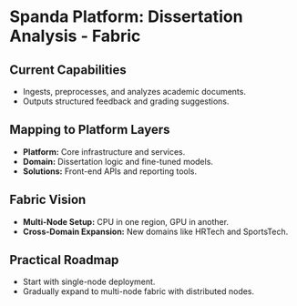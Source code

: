 # Spanda Platform: Dissertation Analysis - Fabric

## Current Capabilities
- Ingests, preprocesses, and analyzes academic documents.
- Outputs structured feedback and grading suggestions.

## Mapping to Platform Layers
- **Platform:** Core infrastructure and services.
- **Domain:** Dissertation logic and fine-tuned models.
- **Solutions:** Front-end APIs and reporting tools.

## Fabric Vision
- **Multi-Node Setup:** CPU in one region, GPU in another.
- **Cross-Domain Expansion:** New domains like HRTech and SportsTech.

## Practical Roadmap
- Start with single-node deployment.
- Gradually expand to multi-node fabric with distributed nodes.

